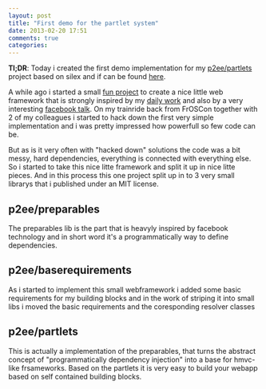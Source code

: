 ```yaml
---
layout: post
title: "First demo for the partlet system"
date: 2013-02-20 17:51
comments: true
categories: 
---
```


**Tl;DR**: Today i created the first demo implementation for my [p2ee/partlets][1] project based on silex and if can be found [here][2].

A while ago i started a small [fun project][3] to create a nice little web framework that is strongly inspired by my [daily work][4] and also by a very interesting [facebook talk][5]. 
On my trainride back from FrOSCon together with 2 of my colleagues i started to hack down the first very simple implementation and i was pretty impressed how powerfull so few code can be.

But as is it very often with "hacked down" solutions the code was a bit messy, hard dependencies, everything is connected with everything else. So i started to take this nice litte framework and split it up in nice litte pieces. And in this process this one project split up in to 3 very small librarys that i published under an MIT license.

p2ee/preparables
----------------

The preparables lib is the part that is heavyly inspired by facebook technology and in short word it's a programmatically way to define dependencies.

p2ee/baserequirements
---------------------

As i started to implement this small webframework i added some basic requirements for my building blocks and in the work of striping it into small libs i moved the basic requirements and the coresponding resolver classes

p2ee/partlets
-------------

This is actually a implementation of the preparables, that turns the abstract concept of "programmatically dependency injection" into a base for hmvc-like frsameworks. Based on the partlets it is very easy to build your webapp based on self contained building blocks.



  [1]: https://github.com/P2EE/partlets
  [2]: https://github.com/P2EE/silex-partlet-demo
  [3]: https://github.com/P2EE
  [4]: http://www.researchgate.net/
  [5]: http://www.infoq.com/presentations/Evolution-of-Code-Design-at-Facebook
